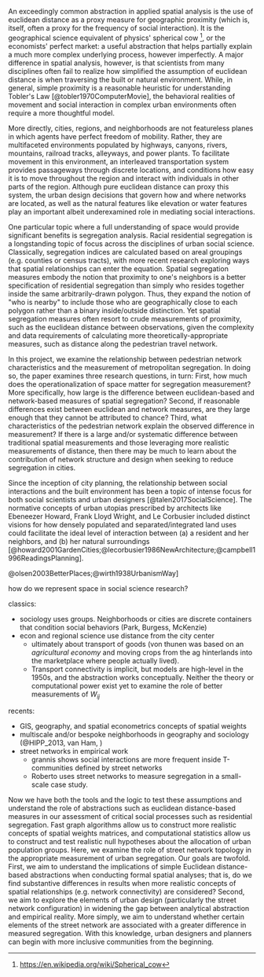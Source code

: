 <!-- Hook -->

An exceedingly common abstraction in applied spatial analysis is the use of euclidean distance as a
proxy measure for geographic proximity (which is, itself, often a proxy for the frequency of social
interaction). It is the geographical science equivalent of physics' spherical cow [^spherical_cow],
or the economists' perfect market: a useful abstraction that helps partially explain a much more
complex underlying process, however imperfectly. A major difference in spatial analysis, however, is
that scientists from many disciplines often fail to realize how simplified the assumption of
euclidean distance is when traversing the built or natural environment. While, in general, simple
proximity is a reasonable heuristic for understanding Tobler's Law [@tobler1970ComputerMovie], the
behavioral realities of movement and social interaction in complex urban environments often require
a more thoughtful model.

More directly, cities, regions, and neighborhoods are not featureless planes in which agents have
perfect freedom of mobility. Rather, they are multifaceted environments populated by highways,
canyons, rivers, mountains, railroad tracks, alleyways, and power plants. To facilitate movement in this
environment, an interleaved transportation system provides passageways through discrete locations,
and conditions how easy it is to move throughout the region and interact with individuals in other
parts of the region. Although pure euclidean distance can proxy this system, the urban design
decisions that govern how and where networks are located, as well as the natural features like
elevation or water features play an important albeit underexamined role in mediating social
interactions.

One particular topic where a full understanding of space would provide significant benefits is
segregation analysis. Racial residential segregation is a longstanding topic of focus across the
disciplines of urban social science. Classically, segregation indices are calculated based on areal
groupings (e.g. counties or census tracts), with more recent research exploring ways that spatial
relationships can enter the equation. Spatial segregation measures embody the notion that proximity
to one's neighbors is a better specification of residential segregation than simply who resides
together inside the same arbitrarily-drawn polygon. Thus, they expand the notion of "who is nearby"
to include those who are geographically close to each polygon rather than a binary inside/outside
distinction. Yet spatial segregation measures often resort to crude measurements of proximity, such
as the euclidean distance between observations, given the complexity and data requirements of
calculating more theoretically-appropriate measures, such as distance along the pedestrian travel
network.

<!-- Question -->

In this project, we examine the relationship between pedestrian network characteristics and the
measurement of metropolitan segregation. In doing so, the paper examines three research questions,
in turn: First, how much does the operationalization of space matter for segregation measurement?
More specifically, how large is the difference between euclidean-based and network-based measures of
spatial segregation? Second, if reasonable differences exist between euclidean and network measures,
are they large enough that they cannot be attributed to chance? Third, what characteristics of the
pedestrian network explain the observed difference in measurement? If there is a large and/or
systematic difference between traditional spatial measurements and those leveraging more realistic
measurements of distance, then there may be much to learn about the contribution of network
structure and design when seeking to reduce segregation in cities.

<!-- Antecedents -->

Since the inception of city planning, the relationship between social interactions and the built
environment has been a topic of intense focus for both social scientists and urban designers
[@talen2017SocialScience]. The normative concepts of urban utopias prescribed by architects like
Ebeneezer Howard, Frank Lloyd Wright, and Le Corbusier included distinct visions for how densely
populated and separated/integrated land uses could facilitate the ideal level of interaction between
(a) a resident and her neighbors, and (b) her natural surroundings
[@howard2001GardenCities;@lecorbusier1986NewArchitecture;@campbell1996ReadingsPlanning].



@olsen2003BetterPlaces;@wirth1938UrbanismWay]

how do we represent space in social science research?


classics:
- sociology uses groups. Neighborhoods or cities are discrete containers that condition social behaviors (Park, Burgess, McKenzie)
- econ and regional science use distance from the city center
    - ultimately about transport of goods (von thunen was based on an *agricultural economy* and moving crops from the ag hinterlands into the marketplace where people actually lived). 
    - Transport connectivity is implicit, but models are high-level in the 1950s, and the abstraction works conceptually. Neither the theory or computational power exist yet to examine the role of better measurements of $W_{ij}$

recents:
- GIS, geography, and spatial econometrics concepts of spatial weights
- multiscale and/or bespoke neighborhoods in geography and sociology (@HIPP_2013, van Ham, )
- street networks in empirical work
    - grannis shows social interactions are more frequent inside T-communities defined by street networks
    - Roberto uses street networks to measure segregation in a small-scale case study.

<!-- Value-Added -->

Now we have both the tools and the logic to test these assumptions and understand the role of
abstractions such as euclidean distance-based measures in our assessment of critical social
processes such as residential segregation. Fast graph algorithms allow us to construct more
realistic concepts of spatial weights matrices, and computational statistics allow us to construct
and test realistic null hypotheses about the allocation of urban population groups. Here, we examine
the role of street network topology in the appropriate measurement of urban segregation. Our goals
are twofold. First, we aim to understand the implications of simple Euclidean distance- based
abstractions when conducting formal spatial analyses; that is, do we find substantive differences in
results when more realistic concepts of spatial relationships (e.g. network connectivity) are
considered? Second, we aim to explore the elements of urban design (particularly the street network
configuration) in widening the gap between analytical abstraction and empirical reality. More
simply, we aim to understand whether certain elements of the street network are associated with a
greater difference in measured segregation. With this knowledge, urban designers and planners can
begin with more inclusive communities from the beginning.

<!-- Road-map -->



[^spherical_cow]: <https://en.wikipedia.org/wiki/Spherical_cow>